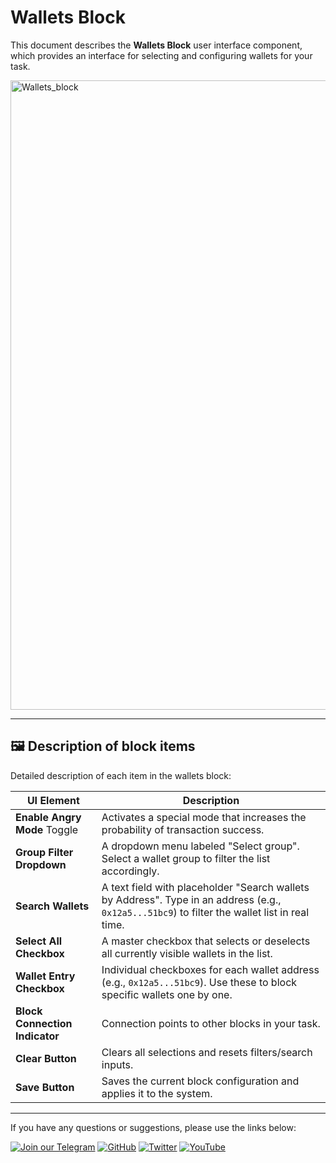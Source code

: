# Wallets Block

This document describes the **Wallets Block** user interface component, which provides an interface for selecting and configuring wallets for your task.

<img width="1007" alt="Wallets_block" src="https://github.com/user-attachments/assets/1d02f2dd-f83b-4da7-936b-6370df7ad8b7" />

--- 

## 🖼 Description of block items

Detailed description of each item in the wallets block:

| UI Element                      | Description                                                                                                                                          |
|---------------------------------|------------------------------------------------------------------------------------------------------------------------------------------------------|
| **Enable Angry Mode** Toggle    | Activates a special mode that increases the probability of transaction success.                                       |
| **Group Filter Dropdown**       | A dropdown menu labeled "Select group". Select a wallet group to filter the list accordingly.                                                        |
| **Search Wallets**                | A text field with placeholder "Search wallets by Address". Type in an address (e.g., `0x12a5...51bc9`) to filter the wallet list in real time.       |
| **Select All Checkbox**         | A master checkbox that selects or deselects all currently visible wallets in the list.                                                               |
| **Wallet Entry Checkbox**       | Individual checkboxes for each wallet address (e.g., `0x12a5...51bc9`). Use these to block specific wallets one by one.                             |
| **Block Connection Indicator**  | Connection points to other blocks in your task.                             |
| **Clear Button**                | Clears all selections and resets filters/search inputs.                                                                                              |
| **Save Button**                 | Saves the current block configuration and applies it to the system.                                                                                  |

--- 

If you have any questions or suggestions, please use the links below:

[![Join our Telegram](https://img.shields.io/badge/Telegram-2CA5E0?style=for-the-badge&logo=telegram&logoColor=white)](https://t.me/hidden_coding)
[![GitHub](https://img.shields.io/badge/GitHub-181717?style=for-the-badge&logo=github&logoColor=white)]([https://github.com/aero25x](https://github.com/HiddenCodeDevs))
[![Twitter](https://img.shields.io/badge/Twitter-1DA1F2?style=for-the-badge&logo=x&logoColor=white)]([https://x.com/aero25x](https://x.com/hidden_coding))
[![YouTube](https://img.shields.io/badge/YouTube-FF0000?style=for-the-badge&logo=youtube&logoColor=white)](https://www.youtube.com/@flaming_chameleon)
